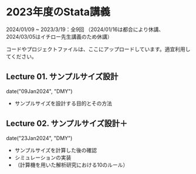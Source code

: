 # 2023年度のStata講義
2024/01/09 ~ 2023/3/19：全9回
（2024/01/16は都合により休講、2024/03/05はイチロー先生講義のため休講）

コードやプロジェクトファイルは、ここにアップロードしています。適宜利用してください。

## Lecture 01. サンプルサイズ設計 
date("09Jan2024", "DMY")
* サンプルサイズを設計する目的とその方法

## Lecture 02. サンプルサイズ設計＋
date("23Jan2024", "DMY") 
* サンプルサイズを計算した後の確認
* シミュレーションの実装
* （計算機を用いた解析研究における10のルール）


